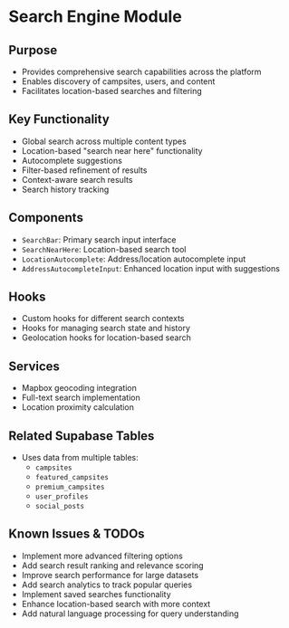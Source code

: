 
# Search Engine Module

## Purpose
- Provides comprehensive search capabilities across the platform
- Enables discovery of campsites, users, and content
- Facilitates location-based searches and filtering

## Key Functionality
- Global search across multiple content types
- Location-based "search near here" functionality
- Autocomplete suggestions
- Filter-based refinement of results
- Context-aware search results
- Search history tracking

## Components
- `SearchBar`: Primary search input interface
- `SearchNearHere`: Location-based search tool
- `LocationAutocomplete`: Address/location autocomplete input
- `AddressAutocompleteInput`: Enhanced location input with suggestions

## Hooks
- Custom hooks for different search contexts
- Hooks for managing search state and history
- Geolocation hooks for location-based search

## Services
- Mapbox geocoding integration
- Full-text search implementation
- Location proximity calculation

## Related Supabase Tables
- Uses data from multiple tables:
  - `campsites`
  - `featured_campsites`
  - `premium_campsites`
  - `user_profiles`
  - `social_posts`

## Known Issues & TODOs
- Implement more advanced filtering options
- Add search result ranking and relevance scoring
- Improve search performance for large datasets
- Add search analytics to track popular queries
- Implement saved searches functionality
- Enhance location-based search with more context
- Add natural language processing for query understanding
